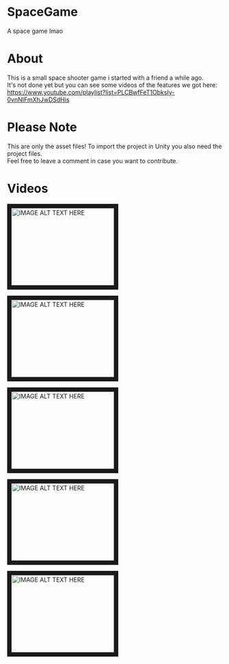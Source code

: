 # SpaceGame
A space game lmao

# About
This is a small space shooter game i started with a friend a while ago.</br>
It's not done yet but you can see some videos of the features we got here:</br>
https://www.youtube.com/playlist?list=PLCBwfFeT1ObksIy-0vnNIFmXhJwDSdHis

# Please Note
This are only the asset files! To import the project in Unity you also need the project files.</br>
Feel free to leave a comment in case you want to contribute.

# Videos
<a href="http://www.youtube.com/watch?feature=player_embedded&v=mM_Tr-fhpWw
" target="_blank"><img src="http://img.youtube.com/vi/mM_Tr-fhpWw/0.jpg" 
alt="IMAGE ALT TEXT HERE" width="240" height="180" border="10" /></a>

<a href="http://www.youtube.com/watch?feature=player_embedded&v=JsNNkEj1dkY
" target="_blank"><img src="http://img.youtube.com/vi/JsNNkEj1dkY/0.jpg" 
alt="IMAGE ALT TEXT HERE" width="240" height="180" border="10" /></a>

<a href="http://www.youtube.com/watch?feature=player_embedded&v=1usZXfp8VRI
" target="_blank"><img src="http://img.youtube.com/vi/1usZXfp8VRI/0.jpg" 
alt="IMAGE ALT TEXT HERE" width="240" height="180" border="10" /></a>

<a href="http://www.youtube.com/watch?feature=player_embedded&v=CyaPDIeUBQg
" target="_blank"><img src="http://img.youtube.com/vi/CyaPDIeUBQg/0.jpg" 
alt="IMAGE ALT TEXT HERE" width="240" height="180" border="10" /></a>

<a href="http://www.youtube.com/watch?feature=player_embedded&v=V8CuBoCyzD4
" target="_blank"><img src="http://img.youtube.com/vi/V8CuBoCyzD4/0.jpg" 
alt="IMAGE ALT TEXT HERE" width="240" height="180" border="10" /></a>
